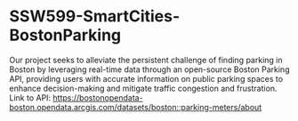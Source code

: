 # SSW599-SmartCities-BostonParking
Our project seeks to alleviate the persistent challenge of finding parking in Boston by leveraging real-time data through an open-source Boston Parking API, providing users with accurate information on public parking spaces to enhance decision-making and mitigate traffic congestion and frustration.
Link to API: https://bostonopendata-boston.opendata.arcgis.com/datasets/boston::parking-meters/about
